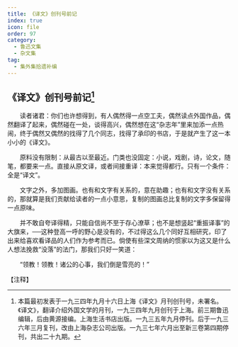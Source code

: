 ```yaml
---
title: 《译文》创刊号前记
index: true
icon: file
order: 97
category:
  - 鲁迅文集
  - 杂文集
tag:  
  - 集外集拾遗补编
---
```


## 《译文》创刊号前记[^①]

　　读者诸君：你们也许想得到，有人偶然得一点空工夫，偶然读点外国作品，偶然翻译了起来，偶然碰在一处，谈得高兴，偶然想在这“杂志年”里来加添一点热闹，终于偶然又偶然的找得了几个同志，找得了承印的书店，于是就产生了这一本小小的《译文》。

　　原料没有限制：从最古以至最近。门类也没固定：小说，戏剧，诗，论文，随笔，都要来一点。直接从原文译，或者间接重译：本来觉得都行。只有一个条件：全是“译文”。

　　文字之外，多加图画。也有和文字有关系的，意在助趣；也有和文字没有关系的，那就算是我们贡献给读者的一点小意思，复制的图画总比复制的文字多保留得一点原味。

　　并不敢自夸译得精，只能自信尚不至于存心潦草；也不是想竖起“重振译事”的大旗来，──这种登高一呼的野心是没有的，不过得这么几个同好互相研究，印了出来给喜欢看译品的人们作为参考而已。倘使有些深文周纳的惯家以为这又是什么人想法挽救“没落”的法门，那我们只好一笑道：

　　“领教！领教！诸公的心事，我们倒是雪亮的！”

【注释】

[^①]:本篇最初发表于一九三四年九月十六日上海《译文》月刊创刊号，未署名。《译文》，翻译介绍外国文学的月刊，一九三四年九月创刊于上海。前三期鲁迅编辑，后由黄源接编。上海生活书店出版。一九三五年九月停刊。后于一九三六年三月复刊，改由上海杂志公司出版。一九三七年六月出至新三卷第四期停刊，共出二十九期。
